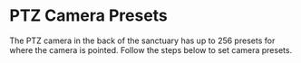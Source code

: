 # PTZ Camera Presets

The PTZ camera in the back of the sanctuary has up to 256 presets for where the camera is pointed. Follow the steps below to set camera presets.